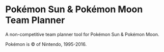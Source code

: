 # Pokémon Sun &amp; Pokémon Moon Team Planner
A non-competitive team planner tool for Pokémon Sun &amp; Pokémon Moon.

Pokémon is &copy; of Nintendo, 1995-2016.
